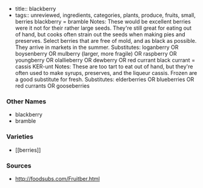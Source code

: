 - title:: blackberry
- tags:: unreviewed, ingredients, categories, plants, produce, fruits, small, berries
blackberry = bramble Notes: These would be excellent berries were it not for their rather large seeds. They're still great for eating out of hand, but cooks often strain out the seeds when making pies and preserves. Select berries that are free of mold, and as black as possible. They arrive in markets in the summer. Substitutes: loganberry OR boysenberry OR mulberry (larger, more fragile) OR raspberry OR youngberry OR olallieberry OR dewberry OR red currant black currant = cassis KER-unt Notes: These are too tart to eat out of hand, but they're often used to make syrups, preserves, and the liqueur cassis. Frozen are a good substitute for fresh. Substitutes: elderberries OR blueberries OR red currants OR gooseberries

### Other Names

* blackberry
* bramble

### Varieties

* [[berries]]

### Sources
* http://foodsubs.com/Fruitber.html
